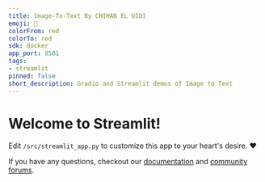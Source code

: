 ```yaml
---
title: Image-To-Text By CHIHAB EL OIDI
emoji: 🚀
colorFrom: red
colorTo: red
sdk: docker
app_port: 8501
tags:
- streamlit
pinned: false
short_description: Gradio and Streamlit demos of Image to Text
---
```


# Welcome to Streamlit!

Edit `/src/streamlit_app.py` to customize this app to your heart's desire. :heart:

If you have any questions, checkout our [documentation](https://docs.streamlit.io) and [community
forums](https://discuss.streamlit.io).
